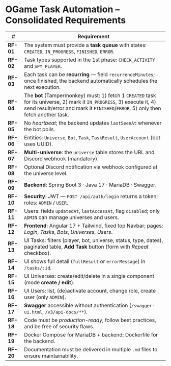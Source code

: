 
# OGame Task Automation – Consolidated Requirements

| #         | Requirement                                                                                                                                                                                                       |
| --------- | ----------------------------------------------------------------------------------------------------------------------------------------------------------------------------------------------------------------- |
| **RF-01** | The system must provide a **task queue** with states: `CREATED`, `IN_PROGRESS`, `FINISHED`, `ERROR`.                                                                                                              |
| **RF-02** | Task types supported in the 1st phase: `CHECK_ACTIVITY` and `SPY_PLAYER`.                                                                                                                                          |
| **RF-03** | Each task can be **recurring** — field `recurrenceMinutes`; once finished, the backend automatically schedules the next execution.                                                                                |
| **RF-04** | The **bot** (Tampermonkey) must: 1) fetch 1 `CREATED` task for its universe, 2) mark it `IN_PROGRESS`, 3) execute it, 4) send result/error and mark it `FINISHED`/`ERROR`, 5) only then fetch another task.        |
| **RF-05** | No _heartbeat_; the backend updates `lastSeenAt` whenever the bot polls.                                                                                                                                           |
| **RF-06** | Entities: `Universe`, `Bot`, `Task`, `TaskResult`, `UserAccount` (bot uses UUID).                                                                                                                                  |
| **RF-07** | **Multi-universe**: the `universe` table stores the URL and Discord webhook (mandatory).                                                                                                                           |
| **RF-08** | Optional Discord notification via webhook configured at the universe level.                                                                                                                                        |
| **RF-09** | **Backend**: Spring Boot 3 · Java 17 · MariaDB · Swagger.                                                                                                                                                          |
| **RF-10** | **Security**: JWT — `POST /api/auth/login` returns a token; roles: `ADMIN` / `USER`.                                                                                                                               |
| **RF-11** | Users: fields `updatedAt`, `lastAccessAt`, flag `disabled`; only `ADMIN` can manage universes and users.                                                                                                           |
| **RF-12** | **Frontend**: Angular 17 + Tailwind, fixed top Navbar; pages: _Login_, _Tasks_, _Bots_, _Universes_, _Users_.                                                                                                      |
| **RF-13** | UI Tasks: filters (player, bot, universe, status, type, dates), paginated table, **Add Task** button (form with _Repeat_ checkbox).                                                                               |
| **RF-14** | UI shows full detail (`fullResult` or `errorMessage`) in `/tasks/:id`.                                                                                                                                             |
| **RF-15** | UI Universes: create/edit/delete in a single component (mode **create / edit**).                                                                                                                                   |
| **RF-16** | UI Users: list, (de)activate account, change role, create user (only `ADMIN`).                                                                                                                                     |
| **RF-17** | **Swagger** accessible without authentication (`/swagger-ui.html`, `/v3/api-docs/**`).                                                                                                                              |
| **RF-18** | Code must be _production-ready_, follow best practices, and be free of security flaws.                                                                                                                             |
| **RF-19** | Docker Compose for MariaDB + backend; Dockerfile for the backend.                                                                                                                                                  |
| **RF-20** | Documentation must be delivered in multiple `.md` files to ensure maintainability.                                                                                                                                 |

